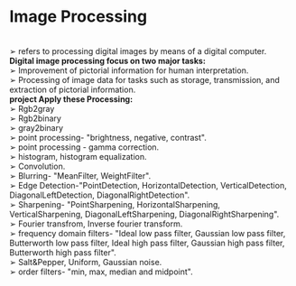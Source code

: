# Image Processing 
<br>
➢ refers to processing digital images by means of a digital computer.
<br>
<b>Digital image processing focus on two major tasks:</b>
<br>
➢ Improvement of pictorial information for human interpretation.
<br>
➢ Processing of image data for tasks such as storage, transmission, and extraction of
pictorial information.
<br>
<b>project Apply these Processing:</b>
<br>
➢ Rgb2gray
<br>
➢ Rgb2binary
<br>
➢ gray2binary
<br>
➢ point processing- "brightness, negative, contrast".
<br>
➢ point processing - gamma correction.
<br>
➢ histogram, histogram equalization.
<br>
➢ Convolution.
<br>
➢ Blurring- "MeanFilter, WeightFilter".
<br>
➢ Edge Detection-"PointDetection, HorizontalDetection, VerticalDetection, DiagonalLeftDetection, DiagonalRightDetection".
<br>
➢ Sharpening- "PointSharpening, HorizontalSharpening, VerticalSharpening, DiagonalLeftSharpening, DiagonalRightSharpening".
<br>
➢ Fourier transfrom, Inverse fourier transform.
<br>
➢ frequency domain filters- "Ideal low pass filter, Gaussian low pass filter, Butterworth low pass filter, Ideal high pass filter, Gaussian high pass filter, Butterworth high pass filter".
<br>
➢ Salt&Pepper, Uniform, Gaussian noise. 
<br>
➢ order filters- "min, max, median and midpoint".
